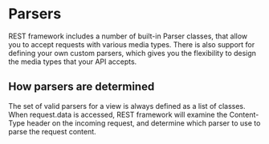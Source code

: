 # Parsers

REST framework includes a number of built-in Parser classes, that allow you to accept requests with various media types. There is also support for defining your own custom parsers, which gives you the flexibility to design the media types that your API accepts.

## How parsers are determined

The set of valid parsers for a view is always defined as a list of classes. When request.data is accessed, REST framework will examine the Content-Type header on the incoming request, and determine which parser to use to parse the request content.

